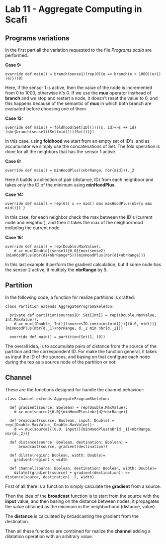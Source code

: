 # Lab 11 - Aggregate Computing in Scafi

## Programs variations

In the first part all the variation requested to the file *Programs.scala* are performed.

**Case 9:**
```
override def main() = branch(sense1)(rep(0){e => branch(e < 1000)(e+1)(e)})(0)
```

Here, if the sensor 1 is active, then the value of the node is incremented from 0 to 1000, otherwise it's 0.
If we use the **mux** operator insthead of **branch** and we stop and restart a node, it doesn't reset the value to 0, and this happens because of the semantic of **mux** in which both branch are evaluated before choosing one of them.

**Case 12:**
```
override def main() = foldhood(Set[ID]())((s, id)=>s ++ id)(nbr{branch(sense1)(Set(mid()))(Set())})
```

In this case, using **foldhood** we start from an empty set of ID's. and as accumulator we simply use the concatenations of Set. The fold operation is done for all the neighbors that has the sensor 1 active.

**Case 8:**
```
override def main() = minHoodPlus((nbrRange, nbr{mid}))._2
```

Here it builds a collection of pair (distance, ID) from each neighboor and takes only the ID of the minimum using **minHoodPlus**.

**Case 14:**
```
override def main() = rep(0){ x => mid() max maxHoodPlus(nbr{x max mid()}) }
```

In this case, for each neighbor check the max between the ID's (current node and neighbor), and then it takes the max of the neighborhood including the current node.

**Case 16:**
```
override def main() = rep(Double.MaxValue):
    d => mux[Double](sense1){0.0}{mux(sense2)(minHoodPlus(nbr{d}+nbrRange*5))(minHoodPlus(nbr{d}+nbrRange))}
```

In this last example it perform the gradient calculation, but if some node has the sensor 2 active, it multiply the **nbrRange** by 5.

## Partition

In the following code, a function for realize partitions is crafted:

```
class Partition extends AggregateProgramSkeleton:

  private def partition(sourcesID: Set[Int]) = rep((Double.MaxValue, Int.MaxValue)):
    d => mux[(Double, Int)](sourcesID.contains(mid())){(0.0, mid())}{minHoodPlus(nbr{d._1}+nbrRange, d._2 min nbr{d._2})}

  override def main() = partition(Set(1, 10))
```

The overall idea, is to accumulate pairs of distance from the source of the partition and the correspondent ID. For make the function general, it takes as input the ID of the sources,
and basing on that configure each node during the rep as a source node of the partition or not.


## Channel

These are the functions designed for handle the channel behaviour:

```
class Channel extends AggregateProgramSkeleton:

  def gradient(source: Boolean) = rep(Double.MaxValue):
    d => mux(source){0.0}{minHoodPlus(nbr{d}+nbrRange)}
    
  def broadcast(source: Boolean, input: Double) = rep((Double.MaxValue, Double.MaxValue)):
    d => mux(source){(0.0, input)}{minHoodPlus(nbr{d._1}+nbrRange, nbr{d._2})}
    
  def distance(source: Boolean, destination: Boolean) =
      broadcast(source, gradient(destination))

  def dilate(region: Boolean, width: Double)=
    gradient(region) < width

  def channel(source: Boolean, destination: Boolean, width: Double)=
    dilate((gradient(source) + gradient(destination)) <= distance(source, destination)._2, width)
```

First of all there is a function to simply calculate the **gradient** from a source.

Then the idea of the **broadcast** function is to start from the source with the **input** value, 
and then basing on the distance between nodes, it propagates the value obtained as the minimum in the neighborhood (distance, value).

The **distance** is calculated by broadcasting the gradient from the destination.

Then all these functions are combined for realize the **channel** adding a dilatation operation with an arbitrary value.
